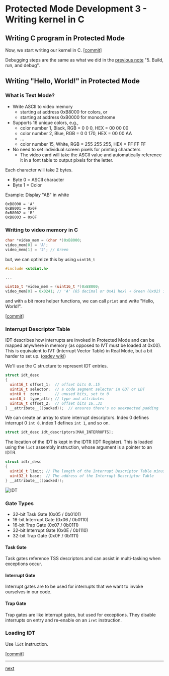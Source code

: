 # Protected Mode Development 3 - Writing kernel in C

## Writing C program in Protected Mode

Now, we start writing our kernel in C. [[commit](https://github.com/taikiy/kernel/commit/2d58737d86668579690729b80f80fa2a9d01d422)]

Debugging steps are the same as what we did in the [previous note](./protected_mode_development_2.md) "5. Build, run, and debug".

## Writing "Hello, World!" in Protected Mode

### What is Text Mode?

- Write ASCII to video memory
  - starting at address 0xB8000 for colors, or
  - starting at address 0xB0000 for monochrome
- Supports 16 unique colors, e.g.,
  - color number 1, Black, RGB = 0 0 0, HEX = 00 00 00
  - color number 2, Blue, RGB = 0 0 170, HEX = 00 00 AA
  - ...
  - color number 15, White, RGB = 255 255 255, HEX = FF FF FF
- No need to set individual screen pixels for printing characters
  - The video card will take the ASCII value and automatically reference it in a font table to output pixels for the letter.

Each character will take 2 bytes.

- Byte 0 = ASCII character
- Byte 1 = Color

Example: Display "AB" in white

```x86asm
0xB8000 = 'A'
0xB8001 = 0x0F
0xB8002 = 'B'
0xB8003 = 0x0F
```

### Writing to video memory in C

```c
char *video_mem = (char *)0xB8000;
video_mem[0] = 'A';
video_mem[1] = '2'; // Green
```

but, we can optimize this by using `uint16_t`

```c
#include <stdint.h>

...

uint16_t *video_mem = (uint16_t *)0xB8000;
video_mem[0] = 0x0241; // 'A' (65 decimal or 0x41 hex) + Green (0x02) in the little-endian format
```

and with a bit more helper functions, we can call `print` and write "Hello, World!".

[[commit](https://github.com/taikiy/kernel/commit/fa0fbabaf9c9cd93bcaff966fb54164fa3da3df6)]

### Interrupt Descriptor Table

IDT describes how interrupts are invoked in Protected Mode and can be mapped anywhere in memory (as opposed to IVT must be loaded at 0x00). This is equivalent to IVT (Interrupt Vector Table) in Real Mode, but a bit harder to set up. ([osdev wiki](https://wiki.osdev.org/Interrupt_descriptor_table))

We'll use the C structure to represent IDT entries.

```c
struct idt_desc
{
  uint16_t offset_1;  // offset bits 0..15
  uint16_t selector;  // a code segment selector in GDT or LDT
  uint8_t  zero;      // unused bits, set to 0
  uint8_t  type_attr; // type and attributes
  uint16_t offset_2;  // offset bits 16..31
} __attribute__((packed));  // ensures there's no unexpected padding
```

We can create an array to store interrupt descriptors. Index 0 defines interrupt 0 `int 0`, index 1 defines `int 1`, and so on.

```c
struct idt_desc idt_descriptors[MAX_INTERRUPTS];
```

The location of the IDT is kept in the IDTR (IDT Register). This is loaded using the `lidt` assembly instruction, whose argument is a pointer to an IDTR.

```c
struct idtr_desc
{
  uint16_t limit; // The length of the Interrupt Descriptor Table minus one
  uint32_t base;  // The address of the Interrupt Descriptor Table
} __attribute__((packed));
```

![IDT](https://pdos.csail.mit.edu/6.828/2008/readings/i386/fig9-1.gif)

### Gate Types

- 32-bit Task Gate (0x05 / 0b0101)
- 16-bit Interrupt Gate (0x06 / 0b0110)
- 16-bit Trap Gate (0x07 / 0b0111)
- 32-bit Interrupt Gate (0x0E / 0b1110)
- 32-bit Trap Gate (0x0F / 0b1111)

#### Task Gate

Task gates reference TSS descriptors and can assist in multi-tasking when exceptions occur.

#### Interrupt Gate

Interrupt gates are to be used for interrupts that we want to invoke ourselves in our code.

#### Trap Gate

Trap gates are like interrupt gates, but used for exceptions. They disable interrupts on entry and re-enable on an `iret` instruction.

### Loading IDT

Use `lidt` instruction.

[[commit](https://github.com/taikiy/kernel/commit/e6abc5cf5b4a14e49d5b098d4d46bafc4e75f587)]

---

[next](./protected_mode_development_4.md)
